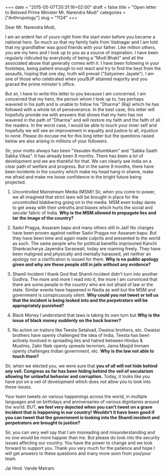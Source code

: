 +++
date = "2015-05-07T20:31:16+02:00"
draft = false
title = "Open letter to Beloved Prime Minister Mr. Narendra Modi"
categories = ["Anthropology"]
slug = "1124"
+++

<p>Dear Mr. Narendra Modi,

I am an ardent fan of yours right from the start even before you became a national hero. So much so that my family hails from Vadnagar and I am told that my grandfather was good friends with your father. Like million others, you are my hero and I look up to you as a source of inspiration. I have been regularly ridiculed by everybody of being a "Modi Bhakt" and all the associated abuse that generally comes with it. I have been following in your footsteps, being patient enough to not react and try to find the best from the assaults, hoping that one day, truth will prevail ("Satyamev Jayate"). I am one of those who celebrated when you/BJP attained majority and you graced the prime minister's office.

But sir, I have to write this letter to you because I am concerned. I am concerned that my hero, the person whom I look up to, has perhaps wavered in his path and is unable to follow his "Dharma" (Raj) which he has followed with a whole lot of perseverance. In the best case, this letter will hopefully provide me with answers that shows that my hero has not wavered in the path of "Dharma" and will restore my faith and the faith of all the readers. In the worst case, I would be able to touch your inner self and hopefully we will see an improvement in equality and justice to all, injustice to none. Please do excuse me for this long letter but the questions raised below are also arising in millions of your followers.

Sir, your motto always has been "Vasudev Kuttumbkam" and "Sabka Saath Sabka Vikas". It has already been 9 months. There has been a lot of development and we are thankful for that. We can clearly see India on a clear path of welfare and progress. But in the same 9 months, there have been incidents in the country which make my head hang in shame, make me afraid and make me loose confidence in the bright future being projected.

1. Uncontrolled Mainstream Media (MSM)!
Sir, when you come to power, we all imagined that strict laws will be brought in place for the uncontrolled blabbering going on in the media. MSM even today dares to get away with their untruths and biases which hurts the social and secular fabric of India.
<strong>Why is the MSM allowed to propagate lies and tar the image of the country?</strong>

2. Sadvi Pragya, Assaram bapu and many others still in Jail!
No charges have been proven against neither Sadvi Pragya nor Assaram bapu. But they have been time and again made culprits and presented to the world as such. The same people who for political benefits imprisoned Kanchi Shankracharya Jayendra Saraswati, today are roaming freely. They have been maligned and physically and mentally harassed, yet neither an apology nor a clarification is issued for them.
<strong>Why is no public apology given and why are these people still in jails without any evidence?</strong>

3. Shamli Incident
I thank God that Shamli incident didn't turn into another Godhra. The more and more I read into it, the more I am convinced that there are some people in the country who are not afraid of law or the state. Similar events have happened in Nadia as well but the MSM and government is conspicuously silent.
<strong>Why could you not tweet or tell us that the incident is being looked into and the perpetrators will be appropriately punished?</strong>

4. Black Money
I understand that laws is taking its own turn but
<strong>Why is the issue of black money suddenly on the back burner?</strong>

5. No action on traitors like Teesta Setalvad, Owaissi brothers, etc.
Owaissi brothers have openly challenged the idea of India, Teesta has been actively involved in spreading lies and hatred between Hindus &amp; Muslims, Zakir Naik openly spreads terrorism, Jama Masjid Immam openly challenges Indian government, etc.
<strong>Why is the law not able to touch them?</strong>

Sir, when we elected you, we were sure that <strong>you of all will not hide behind any veil. Congress so far has been hiding behind the veil of secularism allowing for unlawful behavior and corruption.</strong> Today, it looks like you have put on a veil of development which does not allow you to look into these issues.

Your team tweets on various happenings across the world, in multiple languages and on birthdays and anniversaries of various dignitaries around the world. BUT, <strong>we feel very dejected when you can't tweet on a grave incident that is happening in our country! Wouldn't it have been good if you can tweet that the government is looking into the Shamli incident and perpetrators are brought to justice?</strong>

Sir, you can very well say that I am misreading and misunderstanding and no one would be more happier than me. But please do look into the security issues affecting our country. You have the power to change and we look forward to support you. Thank you very much for the patience and hope I will get answers to these questions and many more soon from you/your team.

Jai Hind. Vande Matram.

 </p>

